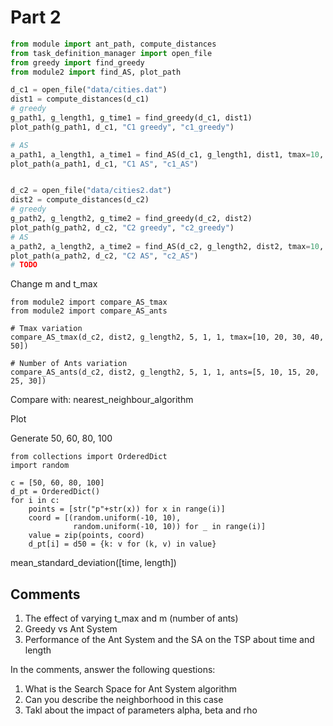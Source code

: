 # Part 2

```python
from module import ant_path, compute_distances
from task_definition_manager import open_file
from greedy import find_greedy
from module2 import find_AS, plot_path

d_c1 = open_file("data/cities.dat")
dist1 = compute_distances(d_c1)
# greedy
g_path1, g_length1, g_time1 = find_greedy(d_c1, dist1)
plot_path(g_path1, d_c1, "C1 greedy", "c1_greedy")

# AS
a_path1, a_length1, a_time1 = find_AS(d_c1, g_length1, dist1, tmax=10, ants=5, alpha=1, beta=1)
plot_path(a_path1, d_c1, "C1 AS", "c1_AS")


d_c2 = open_file("data/cities2.dat")
dist2 = compute_distances(d_c2)
# greedy
g_path2, g_length2, g_time2 = find_greedy(d_c2, dist2)
plot_path(g_path2, d_c2, "C2 greedy", "c2_greedy")
# AS
a_path2, a_length2, a_time2 = find_AS(d_c2, g_length2, dist2, tmax=10, ants=5, alpha=1, beta=1)
plot_path(a_path2, d_c2, "C2 AS", "c2_AS")
# TODO
```

Change m and t_max
```{python}
from module2 import compare_AS_tmax
from module2 import compare_AS_ants

# Tmax variation
compare_AS_tmax(d_c2, dist2, g_length2, 5, 1, 1, tmax=[10, 20, 30, 40, 50])

# Number of Ants variation
compare_AS_ants(d_c2, dist2, g_length2, 5, 1, 1, ants=[5, 10, 15, 20, 25, 30])
```

Compare with:
nearest_neighbour_algorithm

Plot 

Generate 50, 60, 80, 100
```{python}
from collections import OrderedDict
import random

c = [50, 60, 80, 100]
d_pt = OrderedDict()
for i in c:
    points = [str("p"+str(x)) for x in range(i)]
    coord = [(random.uniform(-10, 10),
              random.uniform(-10, 10)) for _ in range(i)]
    value = zip(points, coord)
    d_pt[i] = d50 = {k: v for (k, v) in value}
```

mean_standard_deviation([time, length])

## Comments

1. The effect of varying t_max and m (number of ants)
2. Greedy vs Ant System
3. Performance of the Ant System and the SA on the TSP about time and length 

In the comments, answer the following questions:
1. What is the Search Space for Ant System algorithm
2. Can you describe the neighborhood in this case
3. Takl about the impact of parameters alpha, beta and rho

